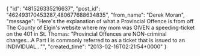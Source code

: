  {
   "id": "481526335216637",
   "post_id": "462493170453287_480677688634835",
   "from_name": "Derek Moran",
   "message": "Here's the explanation of what a Provincial Offence is from off The County of Elgin's website where my mom was GIVEN a speeding-ticket on the 401 in St. Thomas:  \"Provincial Offences are NON-criminal charges...A Part I is commonly referred to as a ticket that is issued to an INDIVIDUAL...\"",
   "created_time": "2013-02-16T02:21:54+0000"
 }
